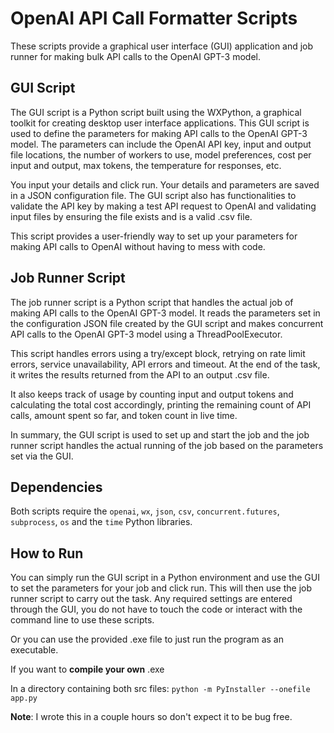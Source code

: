 # OpenAI API Call Formatter Scripts

These scripts provide a graphical user interface (GUI) application and job runner for making bulk API calls to the OpenAI GPT-3 model.

## GUI Script

The GUI script is a Python script built using the WXPython, a graphical toolkit for creating desktop user interface applications. This GUI script is used to define the parameters for making API calls to the OpenAI GPT-3 model. The parameters can include the OpenAI API key, input and output file locations, the number of workers to use, model preferences, cost per input and output, max tokens, the temperature for responses, etc.

You input your details and click run. Your details and parameters are saved in a JSON configuration file. The GUI script also has functionalities to validate the API key by making a test API request to OpenAI and validating input files by ensuring the file exists and is a valid .csv file. 

This script provides a user-friendly way to set up your parameters for making API calls to OpenAI without having to mess with code.

## Job Runner Script

The job runner script is a Python script that handles the actual job of making API calls to the OpenAI GPT-3 model. It reads the parameters set in the configuration JSON file created by the GUI script and makes concurrent API calls to the OpenAI GPT-3 model using a ThreadPoolExecutor. 

This script handles errors using a try/except block, retrying on rate limit errors, service unavailability, API errors and timeout. At the end of the task, it writes the results returned from the API to an output .csv file. 

It also keeps track of usage by counting input and output tokens and calculating the total cost accordingly, printing the remaining count of API calls, amount spent so far, and token count in live time.

In summary, the GUI script is used to set up and start the job and the job runner script handles the actual running of the job based on the parameters set via the GUI.

## Dependencies

Both scripts require the `openai`, `wx`, `json`, `csv`, `concurrent.futures`, `subprocess`, `os` and the `time` Python libraries. 

## How to Run

You can simply run the GUI script in a Python environment and use the GUI to set the parameters for your job and click run. This will then use the job runner script to carry out the task. Any required settings are entered through the GUI, you do not have to touch the code or interact with the command line to use these scripts.

Or you can use the provided .exe file to just run the program as an executable.

If you want to **compile your own** .exe 

In a directory containing both src files:
`python -m PyInstaller --onefile app.py`


**Note**: I wrote this in a couple hours so don't expect it to be bug free.